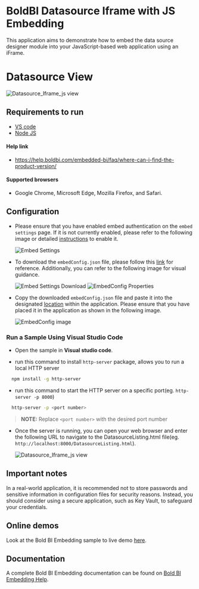 # BoldBI Datasource Iframe with JS Embedding

  This application aims to demonstrate how to embed the data source designer module into your JavaScript-based web application using an iFrame.
  
# Datasource View

 ![Datasource_Iframe_js view](https://github.com/boldbi/iframe-datasource-javascript-sample/assets/129486688/93584224-edee-4482-b569-b4e6cd81de4f)

## Requirements to run
* [VS code](https://code.visualstudio.com/download)
* [Node JS](https://nodejs.org/en/download)

#### Help link

* https://help.boldbi.com/embedded-bi/faq/where-can-i-find-the-product-version/

#### Supported browsers
  
* Google Chrome, Microsoft Edge, Mozilla Firefox, and Safari.

## Configuration

* Please ensure that you have enabled embed authentication on the `embed settings` page. If it is not currently enabled, please refer to the following image or detailed [instructions](https://help.boldbi.com/site-administration/embed-settings/#get-embed-secret-code) to enable it.

    ![Embed Settings](https://github.com/boldbi/aspnet-core-sample/assets/91586758/b3a81978-9eb4-42b2-92bb-d1e2735ab007)

* To download the `embedConfig.json` file, please follow this [link](https://help.boldbi.com/site-administration/embed-settings/#get-embed-configuration-file) for reference. Additionally, you can refer to the following image for visual guidance.

    ![Embed Settings Download](https://github.com/boldbi/aspnet-core-sample/assets/91586758/d27d4cfc-6a3e-4c34-975e-f5f22dea6172)
    ![EmbedConfig Properties](https://github.com/boldbi/aspnet-core-sample/assets/91586758/d6ce925a-0d4c-45d2-817e-24d6d59e0d63)

* Copy the downloaded `embedConfig.json` file and paste it into the designated [location](https://github.com/bold-bi/embedded-bi-samples/edit/Revamp-datasource-ifrmae-js-embedding/EmbeddedBIDatasource/) within the application. Please ensure that you have placed it in the application as shown in the following image.
  
    ![EmbedConfig image](https://github.com/bold-bi/embedded-bi-samples/assets/129486688/e7c59dc4-4dfe-4495-a396-b7c21fafc6ff)
  
### Run a Sample Using Visual Studio Code

 * Open the sample in **Visual studio code**.

 * run this command to install `http-server` package, allows you to run a local HTTP server

  ```bash
    npm install -g http-server
  ```
 * run this command to start the HTTP server on a specific port(eg. `http-server -p 8000`)
   
  ```bash
    http-server -p <port number>
  ```
  > **NOTE:** Replace `<port number>` with the desired port number

 * Once the server is running, you can open your web browser and enter the following URL to navigate to the DatasourceListing.html file(eg. `http://localhost:8000/DatasourceListing.html`).

   ![Datasource_Iframe_js view](https://github.com/boldbi/iframe-datasource-javascript-sample/assets/129486688/93584224-edee-4482-b569-b4e6cd81de4f)


## Important notes

In a real-world application, it is recommended not to store passwords and sensitive information in configuration files for security reasons. Instead, you should consider using a secure application, such as Key Vault, to safeguard your credentials.

## Online demos

Look at the Bold BI Embedding sample to live demo [here](https://samples.boldbi.com/embed).

## Documentation

A complete Bold BI Embedding documentation can be found on [Bold BI Embedding Help](https://help.boldbi.com/embedding-options/iframe-embedding/).
    
